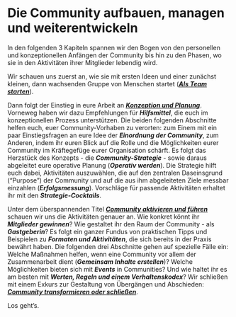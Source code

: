 # Die Community aufbauen, managen und weiterentwickeln

In den folgenden 3 Kapiteln spannen wir den Bogen von den personellen
und konzeptionellen Anfängen der Community bis hin zu den Phasen, wo sie
in den Aktivitäten ihrer Mitglieder lebendig wird.

Wir schauen uns zuerst an, wie sie mit ersten Ideen und einer zunächst
kleinen, dann wachsenden Gruppe von Menschen startet ([***Als Team
starten***](4-01-Als_Team_starten.md)).

Dann folgt der Einstieg in eure Arbeit an [***Konzeption und Planung***](4-02-Konzeption_und_Planung.md). Vorneweg haben wir dazu Empfehlungen für
***Hilfsmittel***, die euch im konzeptionellen Prozess
unterstützen. Die beiden folgenden Abschnitte helfen euch, euer
Community-Vorhaben zu verorten: zum Einem mit ein paar Einstiegsfragen
an eure Idee der ***Einordnung der Community***, zum Anderen, indem
ihr euren Blick auf die Rolle und die Möglichkeiten eurer Community im
Kräftegefüge eurer Organisation schärft. Es folgt das Herzstück des
Konzepts - die ***Community-Strategie*** - sowie daraus
abgeleitet eure operative Planung (***Operativ werden***). Die
Strategie hilft euch dabei, Aktivitäten auszuwählen, die auf den
zentralen Daseinsgrund (“Purpose”) der Community und auf die aus ihm
abgeleiteten Ziele messbar einzahlen (***Erfolgsmessung***).
Vorschläge für passende Aktivitäten erhaltet ihr mit den
***Strategie-Cocktails***.

Unter dem überspannenden Titel [***Community aktivieren und
führen***](4-03-Community_aktivieren_und_fuehren.md) schauen wir uns die Aktivitäten genauer an. Wie konkret
könnt ihr ***Mitglieder gewinnen***? Wie gestaltet ihr den Raum
der Community - als ***Gastgeberin***? Es folgt ein ganzer Fundus
von praktischen Tipps und Beispielen zu ***Formaten und
Aktivitäten***, die sich bereits in der Praxis bewährt haben. Die
folgenden drei Abschnitte gehen auf spezielle Fälle ein: Welche
Maßnahmen helfen, wenn eine Community vor allem der Zusammenarbeit dient
(***Gemeinsam Inhalte erstellen***)? Welche Möglichkeiten bieten
sich mit ***Events*** in Communities</u>? Und wie haltet ihr es am
besten mit ***Werten, Regeln und einem Verhaltenskodex***? Wir
schließen mit einem Exkurs zur Gestaltung von Übergängen und Abschieden:
[***Community transformieren oder schließen***](4-04-Community_transformieren_oder_schliessen.md).

Los geht’s.
